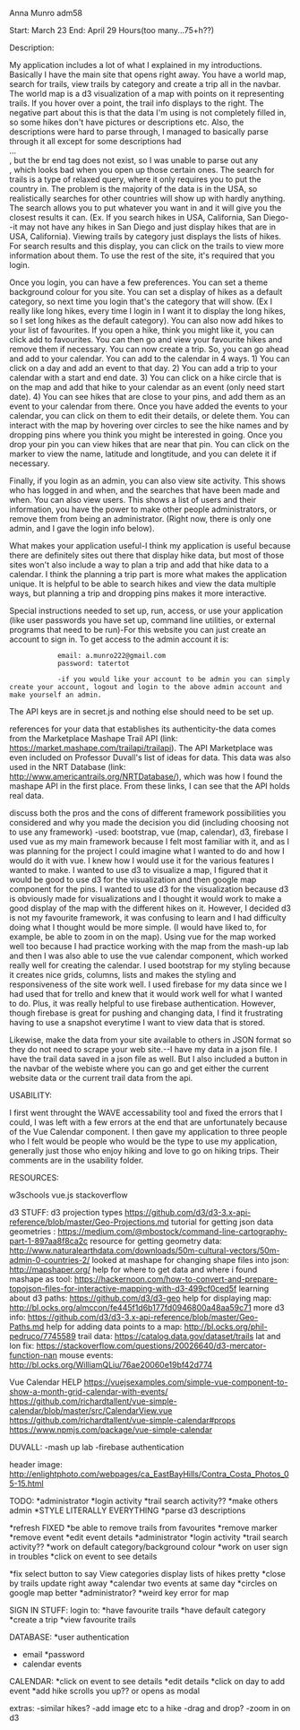 Anna Munro adm58

Start: March 23 End: April 29 Hours(too many...75+h??)

Description:

My application includes a lot of what I explained in my introductions. Basically I have the main site that opens right away. You have a world map, search for trails, view trails by category and create a trip all in the navbar. The world map is a d3 visualization of a map with points on it representing trails. If you hover over a point, the trail info displays to the right. The negative part about this is that the data I'm using is not completely filled in, so some hikes don't have pictures or descriptions etc. Also, the descriptions were hard to parse through, I managed to basically parse through it all except for some descriptions had <br>...<br/>, but the br end tag does not exist, so I was unable to parse out any <br/>, which looks bad when you open up those certain ones. The search for trails is a type of relaxed query, where it only requires you to put the country in. The problem is the majority of the data is in the USA, so realistically searches for other countries will show up with hardly anything. The search allows you to put whatever you want in and it will give you the closest results it can. (Ex. If you search hikes in USA, California, San Diego--it may not have any hikes in San Diego and just display hikes that are in USA, California). Viewing trails by category just displays the lists of hikes. For search results and this display, you can click on the trails to view more information about them. To use the rest of the site, it's required that you login. 

Once you login, you can have a few preferences. You can set a theme background colour for you site. You can set a display of hikes as a default category, so next time you login that's the category that will show. (Ex I really like long hikes, every time I login in I want it to display the long hikes, so I set long hikes as the default category). You can also now add hikes to your list of favourites. If you open a hike, think you might like it, you can click add to favourites. You can then go and view your favourite hikes and remove them if necessary. You can now create a trip. So, you can go ahead and add to your calendar. You can add to the calendar in 4 ways. 1) You can click on a day and add an event to that day. 2) You can add a trip to your calendar with a start and end date. 3) You can click on a hike circle that is on the map and add that hike to your calendar as an event (only need start date). 4) You can see hikes that are close to your pins, and add them as an event to your calendar from there. Once you have added the events to your calendar, you can click on them to edit their details, or delete them. You can interact with the map by hovering over circles to see the hike names and by dropping pins where you think you might be interested in going. Once you drop your pin you can view hikes that are near that pin. You can click on the marker to view the name, latitude and longtitude, and you can delete it if necessary. 

Finally, if you login as an admin, you can also view site activity. This shows who has logged in and when, and the searches that have been made and when. You can also view users. This shows a list of users and their information, you have the power to make other people administrators, or remove them from being an administrator. (Right now, there is only one admin, and I gave the login info below).

What makes your application useful-I think my application is useful because there are definitely sites out there that display hike data, but most of those sites won't also include a way to plan a trip and add that hike data to a calendar. I think the planning a trip part is more what makes the application unique. It is helpful to be able to search hikes and view the data multiple ways, but planning a trip and dropping pins makes it more interactive.

Special instructions needed to set up, run, access, or use your application (like user passwords you have set up, command line utilities, or external programs that need to be run)-For this website you can just create an account to sign in. To get access to the admin account it is: 

                email: a.munro222@gmail.com
                password: tatertot
                    
                -if you would like your account to be admin you can simply create your account, logout and login to the above admin account and make yourself an admin.

The API keys are in secret.js and nothing else should need to be set up. 

references for your data that establishes its authenticity-the data comes from the Marketplace Mashape Trail API (link: https://market.mashape.com/trailapi/trailapi). The API Marketplace was even included on Professor Duvall's list of ideas for data.
This data was also used in the NRT Database (link: http://www.americantrails.org/NRTDatabase/), which was how I found the mashape API in the first place. From these links, I can see that the API holds real data.

discuss both the pros and the cons of different framework possibilities you considered and why you made the decision you did (including choosing not to use any framework)
-used: bootstrap, vue (map, calendar), d3, firebase
I used vue as my main framework because I felt most familiar with it, and as I was planning for the project I could imagine what I wanted to do and how I would do it with vue. I knew how I would use it for the various features I wanted to make. I wanted to use d3 to visualize a map, I figured that it would be good to use d3 for the visualization and then google map component for the pins. I wanted to use d3 for the visualization because d3 is obviously made for visualizations and I thought it would work to make a good display of the map with the different hikes on it. However, I decided d3 is not my favourite framework, it was confusing to learn and I had difficulty doing what I thought would be more simple. (I would have liked to, for example, be able to zoom in on the map). Using vue for the map worked well too because I had practice working with the map from the mash-up lab and then I was also able to use the vue calendar component, which worked really well for creating the calendar. I used bootstrap for my styling because it creates nice grids, columns, lists and makes the styling and responsiveness of the site work well. I used firebase for my data since we I had used that for trello and knew that it would work well for what I wanted to do. Plus, it was really helpful to use firebase authentication. However, though firebase is great for pushing and changing data, I find it frustrating having to use a snapshot everytime I want to view data that is stored. 

Likewise, make the data from your site available to others in JSON format so they do not need to scrape your web site.--I have my data in a json file. I have the trail data saved in a json file as well. But I also included a button in the navbar of the webiste where you can go and get either the current website data or the current trail data from the api. 

    
USABILITY:

I first went throught the WAVE accessability tool and fixed the errors that I could, I was left with a few errors at the end that are unfortunately because of the Vue Calendar component. I then gave my application to three people who I felt would be people who would be the type to use my application, generally just those who enjoy hiking and love to go on hiking trips. Their comments are in the usability folder.

RESOURCES:

w3schools
vue.js
stackoverflow

d3 STUFF:
d3 projection types https://github.com/d3/d3-3.x-api-reference/blob/master/Geo-Projections.md
tutorial for getting json data geometries : https://medium.com/@mbostock/command-line-cartography-part-1-897aa8f8ca2c
resource for getting geometry data: http://www.naturalearthdata.com/downloads/50m-cultural-vectors/50m-admin-0-countries-2/
looked at mashape for changing shape files into json: http://mapshaper.org/
help for where to get data and where i found mashape as tool: https://hackernoon.com/how-to-convert-and-prepare-topojson-files-for-interactive-mapping-with-d3-499cf0ced5f
learning about d3 paths: https://github.com/d3/d3-geo
help for displaying map: http://bl.ocks.org/almccon/fe445f1d6b177fd0946800a48aa59c71
more d3 info: https://github.com/d3/d3-3.x-api-reference/blob/master/Geo-Paths.md
help for adding data points to a map: http://bl.ocks.org/phil-pedruco/7745589
trail data: https://catalog.data.gov/dataset/trails
lat and lon fix: https://stackoverflow.com/questions/20026640/d3-mercator-function-nan
mouse events: http://bl.ocks.org/WilliamQLiu/76ae20060e19bf42d774

Vue Calendar HELP
https://vuejsexamples.com/simple-vue-component-to-show-a-month-grid-calendar-with-events/
https://github.com/richardtallent/vue-simple-calendar/blob/master/src/CalendarView.vue
https://github.com/richardtallent/vue-simple-calendar#props
https://www.npmjs.com/package/vue-simple-calendar

DUVALL:
-mash up lab
-firebase authentication

header image: http://enlightphoto.com/webpages/ca_EastBayHills/Contra_Costa_Photos_05-15.html

TODO:
*administrator
    *login activity
    *trail search activity??
    *make others admin
*STYLE LITERALLY EVERYTHING
*parse d3 descriptions


*refresh FIXED
*be able to remove trails from favourites
*remove marker
*remove event
*edit event details
*administrator
    *login activity
    *trail search activity??
*work on default category/background colour
*work on user sign in troubles
*click on event to see details


*fix select button to say View categories
display lists of hikes pretty
*close by trails update right away
*calendar two events at same day
*circles on google map better
*administrator?
*weird key error for map

SIGN IN STUFF:
login to:
    *have favourite trails
    *have default category
    *create a trip
    *view favourite trails

DATABASE:
*user authentication
   * email 
    *password
   * calendar events

CALENDAR:
*click on event to see details
*edit details
*click on day to add event
*add hike scrolls you up?? or opens as modal

extras:
-similar hikes?
-add image etc to a hike
-drag and drop?
-zoom in on d3

